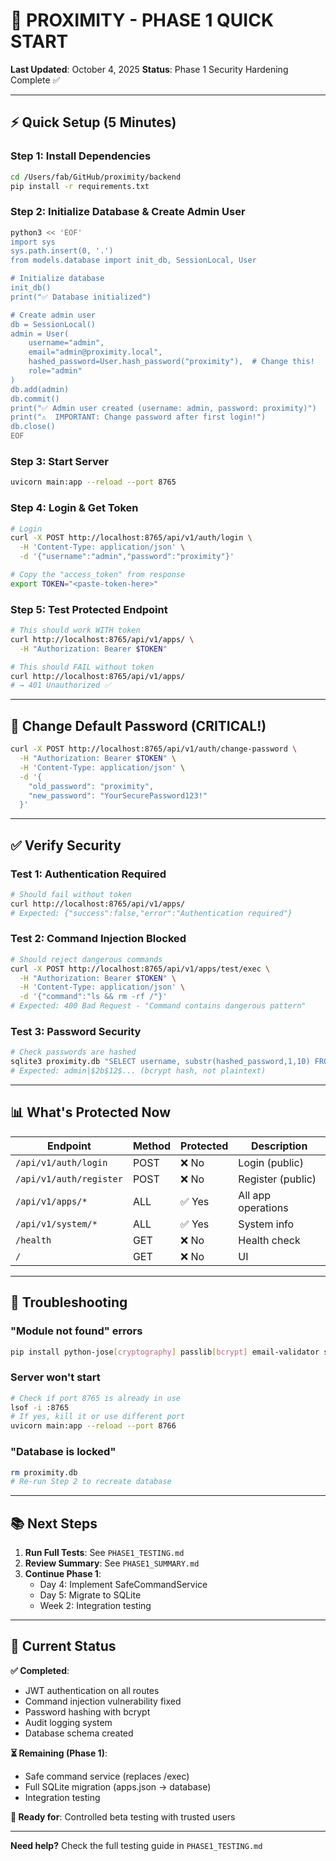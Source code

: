 # 🚀 PROXIMITY - PHASE 1 QUICK START

**Last Updated**: October 4, 2025
**Status**: Phase 1 Security Hardening Complete ✅

---

## ⚡ Quick Setup (5 Minutes)

### Step 1: Install Dependencies
```bash
cd /Users/fab/GitHub/proximity/backend
pip install -r requirements.txt
```

### Step 2: Initialize Database & Create Admin User
```bash
python3 << 'EOF'
import sys
sys.path.insert(0, '.')
from models.database import init_db, SessionLocal, User

# Initialize database
init_db()
print("✅ Database initialized")

# Create admin user
db = SessionLocal()
admin = User(
    username="admin",
    email="admin@proximity.local",
    hashed_password=User.hash_password("proximity"),  # Change this!
    role="admin"
)
db.add(admin)
db.commit()
print("✅ Admin user created (username: admin, password: proximity)")
print("⚠️  IMPORTANT: Change password after first login!")
db.close()
EOF
```

### Step 3: Start Server
```bash
uvicorn main:app --reload --port 8765
```

### Step 4: Login & Get Token
```bash
# Login
curl -X POST http://localhost:8765/api/v1/auth/login \
  -H 'Content-Type: application/json' \
  -d '{"username":"admin","password":"proximity"}'

# Copy the "access_token" from response
export TOKEN="<paste-token-here>"
```

### Step 5: Test Protected Endpoint
```bash
# This should work WITH token
curl http://localhost:8765/api/v1/apps/ \
  -H "Authorization: Bearer $TOKEN"

# This should FAIL without token
curl http://localhost:8765/api/v1/apps/
# → 401 Unauthorized ✅
```

---

## 🔐 Change Default Password (CRITICAL!)

```bash
curl -X POST http://localhost:8765/api/v1/auth/change-password \
  -H "Authorization: Bearer $TOKEN" \
  -H 'Content-Type: application/json' \
  -d '{
    "old_password": "proximity",
    "new_password": "YourSecurePassword123!"
  }'
```

---

## ✅ Verify Security

### Test 1: Authentication Required
```bash
# Should fail without token
curl http://localhost:8765/api/v1/apps/
# Expected: {"success":false,"error":"Authentication required"}
```

### Test 2: Command Injection Blocked
```bash
# Should reject dangerous commands
curl -X POST http://localhost:8765/api/v1/apps/test/exec \
  -H "Authorization: Bearer $TOKEN" \
  -H 'Content-Type: application/json' \
  -d '{"command":"ls && rm -rf /"}'
# Expected: 400 Bad Request - "Command contains dangerous pattern"
```

### Test 3: Password Security
```bash
# Check passwords are hashed
sqlite3 proximity.db "SELECT username, substr(hashed_password,1,10) FROM users;"
# Expected: admin|$2b$12$... (bcrypt hash, not plaintext)
```

---

## 📊 What's Protected Now

| Endpoint | Method | Protected | Description |
|----------|--------|-----------|-------------|
| `/api/v1/auth/login` | POST | ❌ No | Login (public) |
| `/api/v1/auth/register` | POST | ❌ No | Register (public) |
| `/api/v1/apps/*` | ALL | ✅ Yes | All app operations |
| `/api/v1/system/*` | ALL | ✅ Yes | System info |
| `/health` | GET | ❌ No | Health check |
| `/` | GET | ❌ No | UI |

---

## 🐛 Troubleshooting

### "Module not found" errors
```bash
pip install python-jose[cryptography] passlib[bcrypt] email-validator sqlalchemy
```

### Server won't start
```bash
# Check if port 8765 is already in use
lsof -i :8765
# If yes, kill it or use different port
uvicorn main:app --reload --port 8766
```

### "Database is locked"
```bash
rm proximity.db
# Re-run Step 2 to recreate database
```

---

## 📚 Next Steps

1. **Run Full Tests**: See `PHASE1_TESTING.md`
2. **Review Summary**: See `PHASE1_SUMMARY.md`
3. **Continue Phase 1**:
   - Day 4: Implement SafeCommandService
   - Day 5: Migrate to SQLite
   - Week 2: Integration testing

---

## 🎯 Current Status

**✅ Completed**:
- JWT authentication on all routes
- Command injection vulnerability fixed
- Password hashing with bcrypt
- Audit logging system
- Database schema created

**⏳ Remaining (Phase 1)**:
- Safe command service (replaces /exec)
- Full SQLite migration (apps.json → database)
- Integration testing

**🚀 Ready for**: Controlled beta testing with trusted users

---

**Need help?** Check the full testing guide in `PHASE1_TESTING.md`
